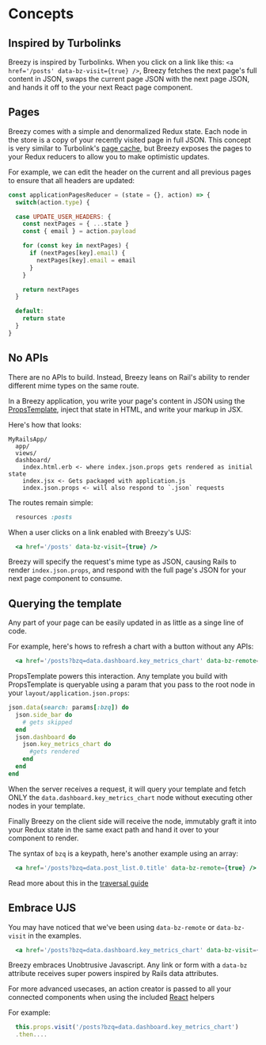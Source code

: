 # Concepts

## Inspired by Turbolinks

Breezy is inspired by Turbolinks. When you click on a link like this:
`<a href='/posts' data-bz-visit={true} />`, Breezy fetches the next page's full
content in JSON, swaps the current page JSON with the next page JSON, and hands
it off to the your next React page component.

## Pages

Breezy comes with a simple and denormalized Redux state. Each node in the store
is a copy of your recently visited page in full JSON. This concept is very
similar to Turbolink's [page cache](https://github.com/turbolinks/turbolinks#understanding-caching),
but Breezy exposes the pages to your Redux reducers to allow you to
make optimistic updates.

For example, we can edit the header on the current and all previous pages to
ensure that all headers are updated:

```javascript
const applicationPagesReducer = (state = {}, action) => {
  switch(action.type) {

  case UPDATE_USER_HEADERS: {
    const nextPages = { ...state }
    const { email } = action.payload

    for (const key in nextPages) {
      if (nextPages[key].email) {
        nextPages[key].email = email
      }
    }

    return nextPages
  }

  default:
    return state
  }
}
```

## No APIs
There are no APIs to build. Instead, Breezy leans on Rail's ability to render
different mime types on the same route.

In a Breezy application, you write your page's content in JSON
using the [PropsTemplate](https://github.com/thoughtbot/props_template), inject
that state in HTML, and write your markup in JSX.

Here's how that looks:

```
MyRailsApp/
  app/
  views/
  dashboard/
    index.html.erb <- where index.json.props gets rendered as initial state
    index.jsx <- Gets packaged with application.js
    index.json.props <- will also respond to `.json` requests
```

The routes remain simple:

```ruby
  resources :posts
```

When a user clicks on a link enabled with Breezy's UJS:

```jsx
  <a href='/posts' data-bz-visit={true} />
```

Breezy will specify the request's mime type as JSON, causing Rails to render
`index.json.props`, and respond with the full page's JSON for your next
page component to consume.

## Querying the template

Any part of your page can be easily updated in as little as a singe line of
code.

For example, here's hows to refresh a chart with a button without any APIs:

```jsx
  <a href='/posts?bzq=data.dashboard.key_metrics_chart' data-bz-remote={true} />
```

PropsTemplate powers this interaction. Any template you build with
PropsTemplate is queryable using a param that you pass to the root node in your
`layout/application.json.props`:

```ruby
json.data(search: params[:bzq]) do
  json.side_bar do
    # gets skipped
  end
  json.dashboard do
    json.key_metrics_chart do
      #gets rendered
    end
  end
end
```

When the server receives a request, it will query your template and fetch ONLY
the `data.dashboard.key_metrics_chart` node without executing other nodes in
your template.

Finally Breezy on the client side will receive the node, immutably graft it
into your Redux state in the same exact path and hand it over to your
component to render.

The syntax of `bzq` is a keypath, here's another example using an array:

```jsx
  <a href='/posts?bzq=data.post_list.0.title' data-bz-remote={true} />
```

Read more about this in the [traversal guide](./traversal-guide.md)

## Embrace UJS

You may have noticed that we've been using `data-bz-remote` or `data-bz-visit`
in the examples.

```jsx
  <a href='/posts?bzq=data.dashboard.key_metrics_chart' data-bz-visit={true} />
```

Breezy embraces Unobtrusive Javascript. Any link or form with a `data-bz`
attribute receives super powers inspired by Rails data attributes.

For more advanced usecases, an action creator is passed to all your connected
components when using the included [React](docs/react-redux.md) helpers

For example:

```jsx
  this.props.visit('/posts?bzq=data.dashboard.key_metrics_chart')
  .then....
```
